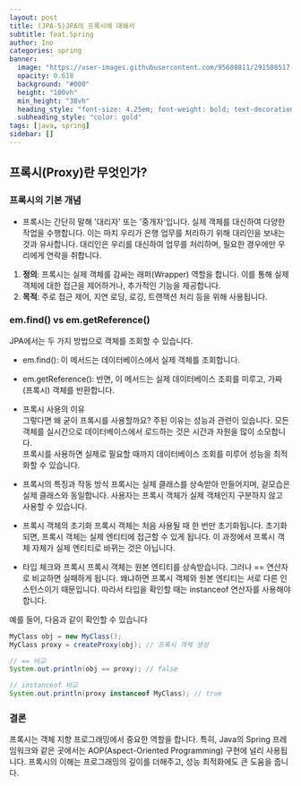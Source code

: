 ```yaml
---
layout: post
title: (JPA-5)JPA의 프록시에 대해서
subtitle: feat.Spring
author: Ino
categories: spring
banner:
  image: "https://user-images.githubusercontent.com/95608811/291508517-1966009e-4c10-4089-a793-f3f778f31809.png"
  opacity: 0.618
  background: "#000"
  height: "100vh"
  min_height: "38vh"
  heading_style: "font-size: 4.25em; font-weight: bold; text-decoration: underline"
  subheading_style: "color: gold"
tags: [java, spring]
sidebar: []
---
```


## 프록시(Proxy)란 무엇인가?

### 프록시의 기본 개념
- 프록시는 간단히 말해 '대리자' 또는 '중개자'입니다. 실제 객체를 대신하여 다양한 작업을 수행합니다. 이는 마치 우리가 은행 업무를 처리하기 위해 대리인을 보내는 것과 유사합니다. 대리인은 우리를 대신하여 업무를 처리하며, 필요한 경우에만 우리에게 연락을 취합니다.

1. **정의**: 프록시는 실제 객체를 감싸는 래퍼(Wrapper) 역할을 합니다. 이를 통해 실제 객체에 대한 접근을 제어하거나, 추가적인 기능을 제공합니다.
2. **목적**: 주로 접근 제어, 지연 로딩, 로깅, 트랜잭션 처리 등을 위해 사용됩니다.

###  em.find() vs em.getReference()
JPA에서는 두 가지 방법으로 객체를 조회할 수 있습니다.   

- em.find(): 이 메서드는 데이터베이스에서 실제 객체를 조회합니다.
- em.getReference(): 반면, 이 메서드는 실제 데이터베이스 조회를 미루고, 가짜(프록시) 객체를 반환합니다.

- 프록시 사용의 이유    
그렇다면 왜 굳이 프록시를 사용할까요? 주된 이유는 성능과 관련이 있습니다. 모든 객체를 실시간으로 데이터베이스에서 로드하는 것은 시간과 자원을 많이 소모합니다.    
프록시를 사용하면 실제로 필요할 때까지 데이터베이스 조회를 미루어 성능을 최적화할 수 있습니다.

- 프록시의 특징과 작동 방식
프록시는 실제 클래스를 상속받아 만들어지며, 겉모습은 실제 클래스와 동일합니다. 사용자는 프록시 객체가 실제 객체인지 구분하지 않고 사용할 수 있습니다.

- 프록시 객체의 초기화
프록시 객체는 처음 사용될 때 한 번만 초기화됩니다. 초기화되면, 프록시 객체는 실제 엔티티에 접근할 수 있게 됩니다. 이 과정에서 프록시 객체 자체가 실제 엔티티로 바뀌는 것은 아닙니다.

- 타입 체크와 프록시
프록시 객체는 원본 엔티티를 상속받습니다. 그러나 == 연산자로 비교하면 실패하게 됩니다. 왜냐하면 프록시 객체와 원본 엔티티는 서로 다른 인스턴스이기 때문입니다. 따라서 타입을 확인할 때는 instanceof 연산자를 사용해야 합니다.   

예를 들어, 다음과 같이 확인할 수 있습니다

```java
MyClass obj = new MyClass();
MyClass proxy = createProxy(obj); // 프록시 객체 생성

// == 비교
System.out.println(obj == proxy); // false

// instanceof 비교
System.out.println(proxy instanceof MyClass); // true

```

### 결론
프록시는 객체 지향 프로그래밍에서 중요한 역할을 합니다. 특히, Java의 Spring 프레임워크와 같은 곳에서는 AOP(Aspect-Oriented Programming) 구현에 널리 사용됩니다. 프록시의 이해는 프로그래밍의 깊이를 더해주고, 성능 최적화에도 큰 도움을 줍니다.
